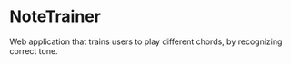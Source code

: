 # NoteTrainer
Web application that trains users to play different chords, by recognizing correct tone.
